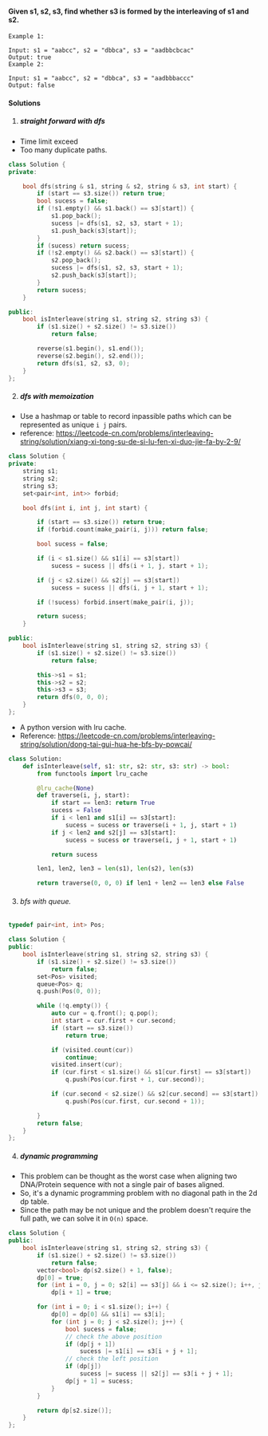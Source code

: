#### Given s1, s2, s3, find whether s3 is formed by the interleaving of s1 and s2.

```
Example 1:

Input: s1 = "aabcc", s2 = "dbbca", s3 = "aadbbcbcac"
Output: true
Example 2:

Input: s1 = "aabcc", s2 = "dbbca", s3 = "aadbbbaccc"
Output: false
```

#### Solutions

1. ##### straight forward with dfs

- Time limit exceed
- Too many duplicate paths.


```c++
class Solution {
private:

    bool dfs(string & s1, string & s2, string & s3, int start) {
        if (start == s3.size()) return true;
        bool sucess = false;
        if (!s1.empty() && s1.back() == s3[start]) {
            s1.pop_back();
            sucess |= dfs(s1, s2, s3, start + 1);
            s1.push_back(s3[start]);
        }
        if (sucess) return sucess;
        if (!s2.empty() && s2.back() == s3[start]) {
            s2.pop_back();
            sucess |= dfs(s1, s2, s3, start + 1);
            s2.push_back(s3[start]);
        }
        return sucess;
    }

public:
    bool isInterleave(string s1, string s2, string s3) {
        if (s1.size() + s2.size() != s3.size())
            return false;

        reverse(s1.begin(), s1.end());
        reverse(s2.begin(), s2.end());
        return dfs(s1, s2, s3, 0);
    }
};
```

2. ##### dfs with memoization

- Use a hashmap or table to record inpassible paths which can be represented as unique `i j` pairs.
- reference: https://leetcode-cn.com/problems/interleaving-string/solution/xiang-xi-tong-su-de-si-lu-fen-xi-duo-jie-fa-by-2-9/

```c++
class Solution {
private:
    string s1;
    string s2;
    string s3;
    set<pair<int, int>> forbid;

    bool dfs(int i, int j, int start) {

        if (start == s3.size()) return true;
        if (forbid.count(make_pair(i, j))) return false;

        bool sucess = false;

        if (i < s1.size() && s1[i] == s3[start])
            sucess = sucess || dfs(i + 1, j, start + 1);

        if (j < s2.size() && s2[j] == s3[start])
            sucess = sucess || dfs(i, j + 1, start + 1);

        if (!sucess) forbid.insert(make_pair(i, j));

        return sucess;
    }

public:
    bool isInterleave(string s1, string s2, string s3) {
        if (s1.size() + s2.size() != s3.size())
            return false;

        this->s1 = s1;
        this->s2 = s2;
        this->s3 = s3;
        return dfs(0, 0, 0);
    }
};
```

- A python version with lru cache.
- Reference: https://leetcode-cn.com/problems/interleaving-string/solution/dong-tai-gui-hua-he-bfs-by-powcai/

```python
class Solution:
    def isInterleave(self, s1: str, s2: str, s3: str) -> bool:
        from functools import lru_cache

        @lru_cache(None)
        def traverse(i, j, start):
            if start == len3: return True
            sucess = False
            if i < len1 and s1[i] == s3[start]:
                sucess = sucess or traverse(i + 1, j, start + 1)
            if j < len2 and s2[j] == s3[start]:
                sucess = sucess or traverse(i, j + 1, start + 1)

            return sucess

        len1, len2, len3 = len(s1), len(s2), len(s3)

        return traverse(0, 0, 0) if len1 + len2 == len3 else False
```

3. ###### bfs with queue.

```c++
typedef pair<int, int> Pos;

class Solution {
public:
    bool isInterleave(string s1, string s2, string s3) {
        if (s1.size() + s2.size() != s3.size())
            return false;
        set<Pos> visited;
        queue<Pos> q;
        q.push(Pos(0, 0));

        while (!q.empty()) {
            auto cur = q.front(); q.pop();
            int start = cur.first + cur.second;
            if (start == s3.size())
                return true;

            if (visited.count(cur))
                continue;
            visited.insert(cur);
            if (cur.first < s1.size() && s1[cur.first] == s3[start])
                q.push(Pos(cur.first + 1, cur.second));

            if (cur.second < s2.size() && s2[cur.second] == s3[start])
                q.push(Pos(cur.first, cur.second + 1));

        }
        return false;
    }
};
```

4. ##### dynamic programming

- This problem can be thought as the worst case when aligning two DNA/Protein sequence with not a single pair of bases aligned.
- So, it's a dynamic programming problem with no diagonal path in the 2d dp table.
- Since the path may be not unique and the problem doesn't require the full path, we can solve it in `O(n)` space.

```c++
class Solution {
public:
    bool isInterleave(string s1, string s2, string s3) {
        if (s1.size() + s2.size() != s3.size())
            return false;
        vector<bool> dp(s2.size() + 1, false);
        dp[0] = true;
        for (int i = 0, j = 0; s2[i] == s3[j] && i <= s2.size(); i++, j++)
            dp[i + 1] = true;

        for (int i = 0; i < s1.size(); i++) {
            dp[0] = dp[0] && s1[i] == s3[i];
            for (int j = 0; j < s2.size(); j++) {
                bool sucess = false;
                // check the above position
                if (dp[j + 1])
                    sucess |= s1[i] == s3[i + j + 1];
                // check the left position
                if (dp[j])
                    sucess |= sucess || s2[j] == s3[i + j + 1];
                dp[j + 1] = sucess;
            }
        }

        return dp[s2.size()];
    }
};
```
